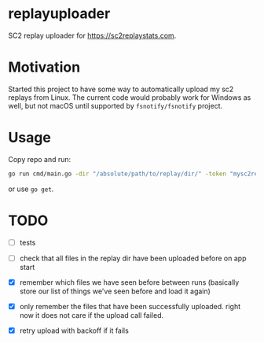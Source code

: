 # replayuploader

SC2 replay uploader for https://sc2replaystats.com.

# Motivation

Started this project to have some way to automatically upload my sc2 replays from Linux.
The current code would probably work for Windows as well, but not macOS until supported by `fsnotify/fsnotify` project.

# Usage

Copy repo and run:

```bash
go run cmd/main.go -dir "/absolute/path/to/replay/dir/" -token "mysc2replaytoken" -hash "sc2replayhash"
```
or use `go get`.

# TODO

- [ ] tests
- [ ] check that all files in the replay dir have been uploaded before on app start
- [X] remember which files we have seen before between runs (basically store our list of things we've seen before and load it again)
- [X] only remember the files that have been successfully uploaded. right now it does not care if the upload call failed.
- [X] retry upload with backoff if it fails

